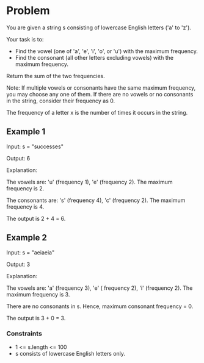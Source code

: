# Problem

You are given a string s consisting of lowercase English letters ('a' to 'z').

Your task is to:

- Find the vowel (one of 'a', 'e', 'i', 'o', or 'u') with the maximum frequency.
- Find the consonant (all other letters excluding vowels) with the maximum frequency.

Return the sum of the two frequencies.

Note: If multiple vowels or consonants have the same maximum frequency, you may choose any one of them. If there are no vowels or no consonants in the string, consider their frequency as 0.

The frequency of a letter x is the number of times it occurs in the string.
 
## Example 1

Input: s = "successes"

Output: 6

Explanation:

The vowels are: 'u' (frequency 1), 'e' (frequency 2). The maximum frequency is 2.

The consonants are: 's' (frequency 4), 'c' (frequency 2). The maximum frequency is 4.

The output is 2 + 4 = 6.

## Example 2

Input: s = "aeiaeia"

Output: 3

Explanation:

The vowels are: 'a' (frequency 3), 'e' ( frequency 2), 'i' (frequency 2). The maximum frequency is 3.

There are no consonants in s. Hence, maximum consonant frequency = 0.

The output is 3 + 0 = 3.
 
### Constraints

- 1 <= s.length <= 100
- s consists of lowercase English letters only.
